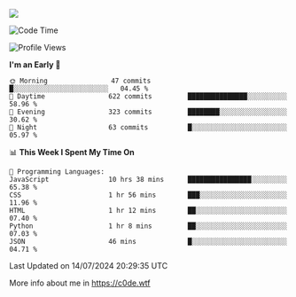 <a href="https://wakatime.com"><img src="https://wakatime.com/share/@c0dezin/b7f18a7c-ab3a-40b8-8bc7-b1b7bf71f1d6.svg" /></a>

<!--START_SECTION:waka-->
![Code Time](http://img.shields.io/badge/Code%20Time-72%20hrs%207%20mins-blue)

![Profile Views](http://img.shields.io/badge/Profile%20Views-0-blue)

**I'm an Early 🐤** 

```text
🌞 Morning                47 commits          █░░░░░░░░░░░░░░░░░░░░░░░░   04.45 % 
🌆 Daytime                622 commits         ███████████████░░░░░░░░░░   58.96 % 
🌃 Evening                323 commits         ████████░░░░░░░░░░░░░░░░░   30.62 % 
🌙 Night                  63 commits          █░░░░░░░░░░░░░░░░░░░░░░░░   05.97 % 
```


📊 **This Week I Spent My Time On** 

```text
💬 Programming Languages: 
JavaScript               10 hrs 38 mins      ████████████████░░░░░░░░░   65.38 % 
CSS                      1 hr 56 mins        ███░░░░░░░░░░░░░░░░░░░░░░   11.96 % 
HTML                     1 hr 12 mins        ██░░░░░░░░░░░░░░░░░░░░░░░   07.40 % 
Python                   1 hr 8 mins         ██░░░░░░░░░░░░░░░░░░░░░░░   07.03 % 
JSON                     46 mins             █░░░░░░░░░░░░░░░░░░░░░░░░   04.71 % 
```


 Last Updated on 14/07/2024 20:29:35 UTC
<!--END_SECTION:waka-->

More info about me in https://c0de.wtf

